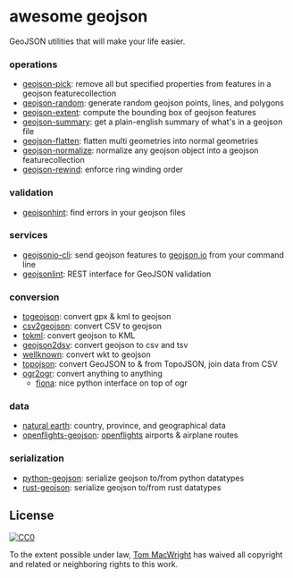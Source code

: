 # awesome geojson

GeoJSON utilities that will make your life easier.

### operations

* [geojson-pick](https://www.npmjs.com/package/geojson-pick): remove all but specified properties from features in a geojson featurecollection
* [geojson-random](https://github.com/mapbox/geojson-random): generate random geojson points, lines, and polygons
* [geojson-extent](https://www.npmjs.com/package/geojson-extent): compute the bounding box of geojson features
* [geojson-summary](https://github.com/mapbox/geojson-summary): get a plain-english summary of what's in a geojson file
* [geojson-flatten](https://github.com/mapbox/geojson-flatten): flatten multi geometries into normal geometries
* [geojson-normalize](https://github.com/mapbox/geojson-normalize): normalize any geojson object into a geojson featurecollection
* [geojson-rewind](https://github.com/mapbox/geojson-rewind): enforce ring winding order

### validation

* [geojsonhint](https://github.com/mapbox/geojsonhint): find errors in your geojson files

### services

* [geojsonio-cli](https://github.com/mapbox/geojsonio-cli): send geojson features to [geojson.io](http://geojson.io/) from your command line
* [geojsonlint](http://geojsonlint.com/): REST interface for GeoJSON validation

### conversion

* [togeojson](https://github.com/mapbox/togeojson): convert gpx & kml to geojson
* [csv2geojson](https://github.com/mapbox/csv2geojson): convert CSV to geojson
* [tokml](https://github.com/mapbox/tokml): convert geojson to KML
* [geojson2dsv](https://github.com/mapbox/geojson2dsv): convert geojson to csv and tsv
* [wellknown](https://github.com/mapbox/wellknown): convert wkt to geojson
* [topojson](https://github.com/mbostock/topojson): convert GeoJSON to & from TopoJSON, join data from CSV
* [ogr2ogr](http://www.gdal.org/ogr2ogr.html): convert anything to anything
  * [fiona](https://github.com/toblerity/fiona): nice python interface on top of ogr

### data

* [natural earth](http://www.naturalearthdata.com/): country, province, and geographical data
* [openflights-geojson](https://github.com/tmcw/openflights-geojson): [openflights](http://openflights.org/) airports & airplane routes

### serialization

* [python-geojson](https://github.com/frewsxcv/python-geojson): serialize geojson to/from python datatypes
* [rust-geojson](https://github.com/georust/rust-geojson): serialize geojson to/from rust datatypes

## License

[![CC0](http://i.creativecommons.org/p/zero/1.0/88x31.png)](http://creativecommons.org/publicdomain/zero/1.0/)

To the extent possible under law, [Tom MacWright](http://macwright.org) has waived all copyright and related or neighboring rights to this work.
